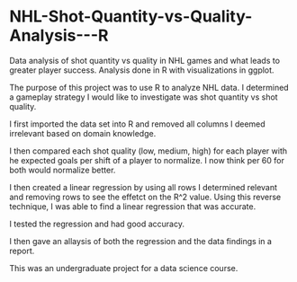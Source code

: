 # NHL-Shot-Quantity-vs-Quality-Analysis---R
Data analysis of shot quantity vs quality in NHL games and what leads to greater player success. Analysis done in R with visualizations in ggplot.


The purpose of this project was to use R to analyze NHL data. I determined a gameplay strategy I would like to investigate was shot quantity vs shot quality.

I first imported the data set into R and removed all columns I deemed irrelevant based on domain knowledge.

I then compared each shot quality (low, medium, high) for each player with he expected goals per shift of a player to normalize.
I now think per 60 for both would normalize better.

I then created a linear regression by using all rows I determined relevant and removing rows to see the effetct on the R^2 value.
Using this reverse technique, I was able to find a linear regression that was accurate. 

I tested the regression and had good accuracy.

I then gave an allaysis of both the regression and the data findings in a report.

This was an undergraduate project for a data science course.
